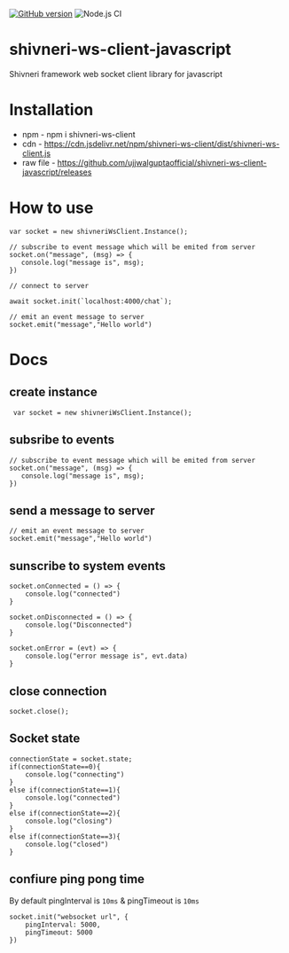 [![GitHub version](https://badge.fury.io/gh/ujjwalguptaofficial%2Fshivneri-ws-client-javascript.svg)](https://badge.fury.io/gh/ujjwalguptaofficial%2Fshivneri-ws-client-javascript) ![Node.js CI](https://github.com/ujjwalguptaofficial/shivneri-ws-client-javascript/workflows/Node.js%20CI/badge.svg)  

# shivneri-ws-client-javascript
Shivneri framework web socket client library for javascript


# Installation 

* npm - npm i shivneri-ws-client
* cdn - https://cdn.jsdelivr.net/npm/shivneri-ws-client/dist/shivneri-ws-client.js
* raw file - https://github.com/ujjwalguptaofficial/shivneri-ws-client-javascript/releases

# How to use

```
var socket = new shivneriWsClient.Instance();

// subscribe to event message which will be emited from server        
socket.on("message", (msg) => {
   console.log("message is", msg);
})

// connect to server

await socket.init(`localhost:4000/chat`);

// emit an event message to server
socket.emit("message","Hello world")

```

# Docs

## create instance

```
 var socket = new shivneriWsClient.Instance();
```

## subsribe to events

```
// subscribe to event message which will be emited from server        
socket.on("message", (msg) => {
   console.log("message is", msg);
})

```

## send a message to server

```
// emit an event message to server
socket.emit("message","Hello world")
```

## sunscribe to system events

```
socket.onConnected = () => {
    console.log("connected")
}

socket.onDisconnected = () => {
    console.log("Disconnected")
}

socket.onError = (evt) => {
    console.log("error message is", evt.data)
}

```

## close connection

```
socket.close();
```

## Socket state

```
connectionState = socket.state;
if(connectionState==0){
    console.log("connecting")
}
else if(connectionState==1){
    console.log("connected")
}
else if(connectionState==2){
    console.log("closing")
}
else if(connectionState==3){
    console.log("closed")
}
```

## confiure ping pong time

By default pingInterval is `10ms` & pingTimeout is `10ms`

```
socket.init("websocket url", {
    pingInterval: 5000,
    pingTimeout: 5000
})
```


